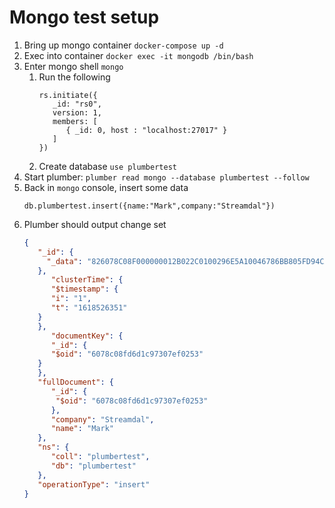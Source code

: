 # Mongo test setup

1. Bring up mongo container `docker-compose up -d`
2. Exec into container `docker exec -it mongodb /bin/bash`
3. Enter mongo shell `mongo`
   1. Run the following
      ```
      rs.initiate({
         _id: "rs0",
         version: 1,
         members: [
            { _id: 0, host : "localhost:27017" }
         ]
      })
      ```
   2. Create database `use plumbertest`
6. Start plumber: `plumber read mongo --database plumbertest --follow`
7. Back in `mongo` console, insert some data
   ```
   db.plumbertest.insert({name:"Mark",company:"Streamdal"})
   ```
8. Plumber should output change set
   ```json
   {
      "_id": {
        "_data": "826078C08F000000012B022C0100296E5A10046786BB805FD94CADB30440A98672B49246645F696400646078C08FD6D1C97307EF02530004"
      },
         "clusterTime": {
         "$timestamp": {
         "i": "1",
         "t": "1618526351"
      }
      },
         "documentKey": {
         "_id": {
         "$oid": "6078c08fd6d1c97307ef0253"
      }
      },
      "fullDocument": {
         "_id": {
          "$oid": "6078c08fd6d1c97307ef0253"
         },
         "company": "Streamdal",
         "name": "Mark"
      },
      "ns": {
         "coll": "plumbertest",
         "db": "plumbertest"
      },
      "operationType": "insert"
   }
   ```